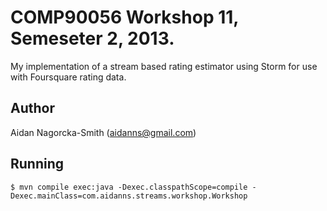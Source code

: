 # COMP90056 Workshop 11, Semeseter 2, 2013.

My implementation of a stream based rating estimator using Storm for use with Foursquare rating data.

## Author

Aidan Nagorcka-Smith (aidanns@gmail.com)

## Running

	$ mvn compile exec:java -Dexec.classpathScope=compile -Dexec.mainClass=com.aidanns.streams.workshop.Workshop
